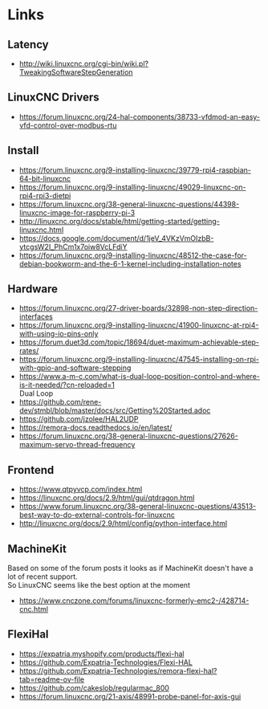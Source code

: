 # Links

## Latency

  * http://wiki.linuxcnc.org/cgi-bin/wiki.pl?TweakingSoftwareStepGeneration

## LinuxCNC Drivers

  * https://forum.linuxcnc.org/24-hal-components/38733-vfdmod-an-easy-vfd-control-over-modbus-rtu

## Install

  * https://forum.linuxcnc.org/9-installing-linuxcnc/39779-rpi4-raspbian-64-bit-linuxcnc
  * https://forum.linuxcnc.org/9-installing-linuxcnc/49029-linuxcnc-on-rpi4-rpi3-dietpi
  * https://forum.linuxcnc.org/38-general-linuxcnc-questions/44398-linuxcnc-image-for-raspberry-pi-3
  * http://linuxcnc.org/docs/stable/html/getting-started/getting-linuxcnc.html
  * https://docs.google.com/document/d/1jeV_4VKzVmOIzbB-ytcgsW2I_PhCm1x7oiw8VcLFdiY
  * https://forum.linuxcnc.org/9-installing-linuxcnc/48512-the-case-for-debian-bookworm-and-the-6-1-kernel-including-installation-notes

## Hardware

  * https://forum.linuxcnc.org/27-driver-boards/32898-non-step-direction-interfaces
  * https://forum.linuxcnc.org/9-installing-linuxcnc/41900-linuxcnc-at-rpi4-with-using-io-pins-only
  * https://forum.duet3d.com/topic/18694/duet-maximum-achievable-step-rates/
  * https://forum.linuxcnc.org/9-installing-linuxcnc/47545-installing-on-rpi-with-gpio-and-software-stepping
  * https://www.a-m-c.com/what-is-dual-loop-position-control-and-where-is-it-needed/?cn-reloaded=1  
    Dual Loop
  * https://github.com/rene-dev/stmbl/blob/master/docs/src/Getting%20Started.adoc
  * https://github.com/jzolee/HAL2UDP
  * https://remora-docs.readthedocs.io/en/latest/
  * https://forum.linuxcnc.org/38-general-linuxcnc-questions/27626-maximum-servo-thread-frequency

## Frontend

  * https://www.qtpyvcp.com/index.html
  * https://linuxcnc.org/docs/2.9/html/gui/qtdragon.html
  * https://www.forum.linuxcnc.org/38-general-linuxcnc-questions/43513-best-way-to-do-external-controls-for-linuxcnc
  * http://linuxcnc.org/docs/2.9/html/config/python-interface.html

## MachineKit

Based on some of the forum posts it looks as if MachineKit doesn't have a lot of recent support.  
So LinuxCNC seems like the best option at the moment

  * https://www.cnczone.com/forums/linuxcnc-formerly-emc2-/428714-cnc.html

## FlexiHal

  * https://expatria.myshopify.com/products/flexi-hal
  * https://github.com/Expatria-Technologies/Flexi-HAL
  * https://github.com/Expatria-Technologies/remora-flexi-hal?tab=readme-ov-file
  * https://github.com/cakeslob/regularmac_800
  * https://forum.linuxcnc.org/21-axis/48991-probe-panel-for-axis-gui
